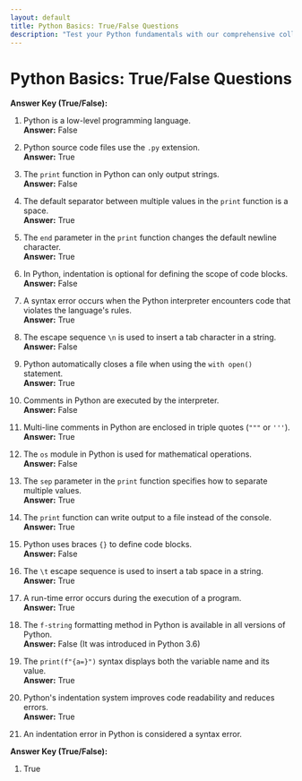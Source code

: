```yaml
---
layout: default
title: Python Basics: True/False Questions
description: "Test your Python fundamentals with our comprehensive collection of True/False on basic concepts. Perfect for beginners to practice and reinforce their learning."
---
```


# Python Basics: True/False Questions

**Answer Key (True/False):**

1. Python is a low-level programming language.  
   **Answer:** False  

2. Python source code files use the `.py` extension.  
   **Answer:** True  

3. The `print` function in Python can only output strings.  
   **Answer:** False  

4. The default separator between multiple values in the `print` function is a space.  
   **Answer:** True  

5. The `end` parameter in the `print` function changes the default newline character.  
   **Answer:** True  

6. In Python, indentation is optional for defining the scope of code blocks.  
   **Answer:** False  

7. A syntax error occurs when the Python interpreter encounters code that violates the language's rules.  
   **Answer:** True  

8. The escape sequence `\n` is used to insert a tab character in a string.  
   **Answer:** False  

9. Python automatically closes a file when using the `with open()` statement.  
   **Answer:** True  

10. Comments in Python are executed by the interpreter.  
    **Answer:** False  

11. Multi-line comments in Python are enclosed in triple quotes (`"""` or `'''`).  
    **Answer:** True  

12. The `os` module in Python is used for mathematical operations.  
    **Answer:** False  

13. The `sep` parameter in the `print` function specifies how to separate multiple values.  
    **Answer:** True  

14. The `print` function can write output to a file instead of the console.  
    **Answer:** True  

15. Python uses braces `{}` to define code blocks.  
    **Answer:** False  

16. The `\t` escape sequence is used to insert a tab space in a string.  
    **Answer:** True  

17. A run-time error occurs during the execution of a program.  
    **Answer:** True  

18. The `f-string` formatting method in Python is available in all versions of Python.  
    **Answer:** False (It was introduced in Python 3.6)  

19. The `print(f"{a=}")` syntax displays both the variable name and its value.  
    **Answer:** True  

20. Python's indentation system improves code readability and reduces errors.  
    **Answer:** True  

21. An indentation error in Python is considered a syntax error.

**Answer Key (True/False):**

1. True